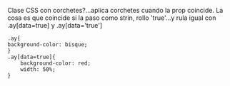 Clase CSS con corchetes?...aplica corchetes cuando la prop coincide. La cosa es que coincide si la paso como strin, 
rollo 'true'...y rula igual con .ay[data=true] y .ay[data='true']
<div className="switch" data-isOn={useStateBooleanValue} onClick={toggleSwitch}>
      <motion.div className="handle" layout transition={spring} />
    </div>

    .ay{
    background-color: bisque;
    }
    .ay[data=true]{
        background-color: red;
        width: 50%;
    }
